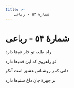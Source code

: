 ```yaml
---
title: >-
    شمارهٔ ۵۴ - رباعی
---
```

# شمارهٔ ۵۴ - رباعی

<div class="b" id="bn1"><div class="m1"><p>راه طلب تو خار غم‌ها دارد</p></div>
<div class="m2"><p>کو راهروى که این قدم‌ها دارد</p></div></div>
<div class="b" id="bn2"><div class="m1"><p>دانى که ز روشناس عشق است آنکو</p></div>
<div class="m2"><p>بر چهرهٔ جان داغ ستم‌ها دارد</p></div></div>